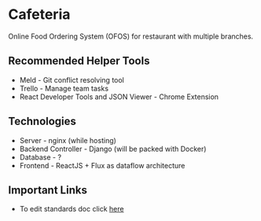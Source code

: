 # Cafeteria

Online Food Ordering System (OFOS) for restaurant with multiple branches.

## Recommended Helper Tools

* Meld - Git conflict resolving tool
* Trello - Manage team tasks
* React Developer Tools and JSON Viewer - Chrome Extension

## Technologies

* Server - nginx (while hosting)
* Backend Controller - Django (will be packed with Docker)
* Database - ?
* Frontend - ReactJS + Flux as dataflow architecture

## Important Links

* To edit standards doc click [here](https://docs.google.com/document/d/1GGlN-1dTA6Y5NTQy-bCTqPsA1pYeWLTQdxcTwxaXusg/edit?usp=sharing)
